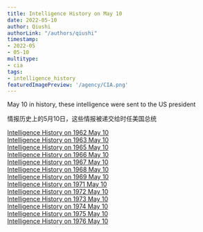 ```yaml
---
title: Intelligence History on May 10
date: 2022-05-10
author: Qiushi 
authorLink: "/authors/qiushi"
timestamp: 
- 2022-05
- 05-10
multitype: 
- cia
tags: 
- intelligence_history
featuredImagePreview: '/agency/CIA.png'
---
```



May 10 in history, these intelligence were sent to the US president

情报历史上的5月10日，这些情报被递交给时任美国总统

<!--more-->







[Intelligence History on 1962 May 10](/dailybrief/1962-05-10)   
[Intelligence History on 1963 May 10](/dailybrief/1963-05-10)   
[Intelligence History on 1965 May 10](/dailybrief/1965-05-10)   
[Intelligence History on 1966 May 10](/dailybrief/1966-05-10)   
[Intelligence History on 1967 May 10](/dailybrief/1967-05-10)   
[Intelligence History on 1968 May 10](/dailybrief/1968-05-10)   
[Intelligence History on 1969 May 10](/dailybrief/1969-05-10)   
[Intelligence History on 1971 May 10](/dailybrief/1971-05-10)   
[Intelligence History on 1972 May 10](/dailybrief/1972-05-10)   
[Intelligence History on 1973 May 10](/dailybrief/1973-05-10)   
[Intelligence History on 1974 May 10](/dailybrief/1974-05-10)   
[Intelligence History on 1975 May 10](/dailybrief/1975-05-10)   
[Intelligence History on 1976 May 10](/dailybrief/1976-05-10)   
